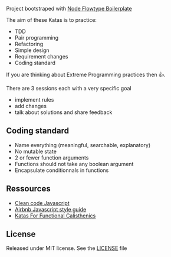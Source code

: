 Project bootstraped with [Node Flowtype Boilerplate](https://github.com/jsynowiec/node-flowtype-boilerplate)

The aim of these Katas is to practice:
+ TDD
+ Pair programming
+ Refactoring
+ Simple design
+ Requirement changes
+ Coding standard

If you are thinking about Extreme Programming practices then :thumbsup:.

There are 3 sessions each with a very specific goal

+ implement rules
+ add changes
+ talk about solutions and share feedback

## Coding standard

+ Name everything (meaningful, searchable, explanatory)
+ No mutable state
+ 2 or fewer function arguments
+ Functions should not take any boolean argument
+ Encapsulate conditionnals in functions

## Ressources

+ [Clean code Javascript](https://github.com/ryanmcdermott/clean-code-javascript)
+ [Airbnb Javascript style guide](https://github.com/airbnb/javascript)
+ [Katas For Functional Calisthenics](https://codurance.com/2017/11/16/katas-for-functional-calisthenics/#marsroverkata)

## License
Released under MIT license. See the [LICENSE](https://github.com/jsynowiec/node-flowtype-boilerplate/blob/master/LICENSE) file
